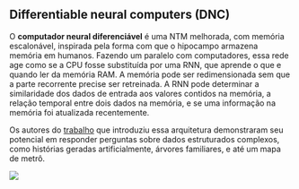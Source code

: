 ## Differentiable neural computers (DNC)

O **computador neural diferenciável** é uma NTM melhorada, com memória escalonável, inspirada pela forma com que o hipocampo armazena memória em humanos. Fazendo um paralelo com computadores, essa rede age como se a CPU fosse substituída por uma RNN, que aprende o que e quando ler da memória RAM. A memória pode ser redimensionada sem que a parte recorrente precise ser retreinada. A RNN pode determinar a similaridade dos dados de entrada aos valores contidos na memória, a relação temporal entre dois dados na memória, e se uma informação na memória foi atualizada recentemente.

Os autores do [trabalho](https://www.nature.com/articles/nature20101) que introduziu essa arquitetura demonstraram seu potencial em responder perguntas sobre dados estruturados complexos, como histórias geradas artificialmente, árvores familiares, e até um mapa de metrô.

![](https://cdn.shortpixel.ai/spai/w_262+q_+ret_img+to_webp/https://www.asimovinstitute.org/wp-content/uploads/2019/04/DMC.png)

